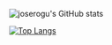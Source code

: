 ![joserogu's GitHub stats](https://github-readme-stats.vercel.app/api?username=joserogu&show_icons=true&theme=radical)


[![Top Langs](https://github-readme-stats.vercel.app/api/top-langs/?username=joserogu&layout=compact)](https://github.com/joserogu)
